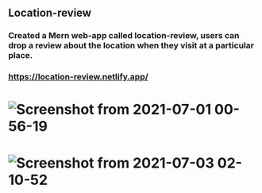 ## Location-review

### Created a Mern web-app called location-review, users can drop a review about the location when they visit at a particular place.

### https://location-review.netlify.app/

# ![Screenshot from 2021-07-01 00-56-19](https://user-images.githubusercontent.com/42185028/124019867-385a4b80-da07-11eb-814d-a834939ad5c2.png)

# ![Screenshot from 2021-07-03 02-10-52](https://user-images.githubusercontent.com/42185028/124326471-10541f00-dba4-11eb-9528-bf2ce04ee314.png)
